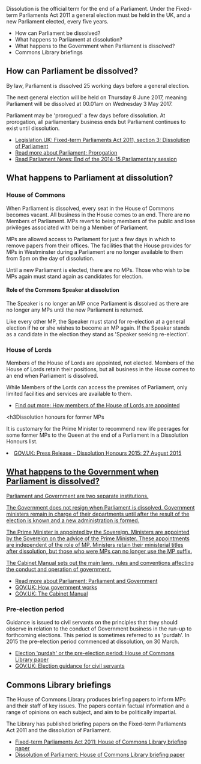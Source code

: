 <p>Dissolution is the official term for the end of a Parliament. Under the Fixed-term Parliaments Act 2011 a general election must be held in the UK, and a new Parliament elected, every five years.</p>

<ul class="list-bullet">
  <li>How can Parliament be dissolved?</li>
  <li>What happens to Parliament at dissolution?</li>
  <li>What happens to the Government when Parliament is dissolved?</li>
  <li>Commons Library briefings</li>
</ul>

<section id="contextual__dissolution">
<h2>How can Parliament be dissolved?</h2>
<p>By law, Parliament is dissolved 25 working days before a general election.</p>

<p>The next general election will be held on Thursday 8 June 2017, meaning Parliament will be dissolved at 00.01am on Wednesday 3 May 2017.</p>

<p>Parliament may be 'prorogued' a few days before dissolution. At prorogation, all parliamentary business ends but Parliament continues to exist until dissolution.</p>

<ul>
  <li><a href="http://www.legislation.gov.uk/ukpga/2011/14/section/3">Legislation.UK: Fixed-term Parliaments Act 2011, section 3: Dissolution of Parliament</a></li>
  <li><a href="http://www.parliament.uk/about/how/occasions/prorogation/">Read more about Parliament: Prorogation</a></li>
  <li><a href="http://www.parliament.uk/business/news/2015/march/prorogation-end-of-session/">Read Parliament News: End of the 2014-15 Parliamentary session</a></li>
  </ul>
</section>

<h2>What happens to Parliament at dissolution?</h2>

<h3>House of Commons</h3>

<p>When Parliament is dissolved, every seat in the House of Commons becomes vacant. All business in the House comes to an end. There are no Members of Parliament. MPs revert to being members of the public and lose privileges associated with being a Member of Parliament.</p>

<p>MPs are allowed access to Parliament for just a few days in which to remove papers from their offices. The facilities that the House provides for MPs in Westminster during a Parliament are no longer available to them from 5pm on the day of dissolution.</p>

<p>Until a new Parliament is elected, there are no MPs. Those who wish to be MPs again must stand again as candidates for election.</p>

<h4>Role of the Commons Speaker at dissolution</h4>

<p>The Speaker is no longer an MP once Parliament is dissolved as there are no longer any MPs until the new Parliament is returned.<p>

<p>Like every other MP, the Speaker must stand for re-election at a general election if he or she wishes to become an MP again. If the Speaker stands as a candidate in the election they stand as 'Speaker seeking re-election'.</p>

<h3>House of Lords</h3>

<p>Members of the House of Lords are appointed, not elected. Members of the House of Lords retain their positions, but all business in the House comes to an end when Parliament is dissolved.</p>

<p>While Members of the Lords can access the premises of Parliament, only limited facilities and services are available to them.</p>

<ul>
  <li><a href="http://www.parliament.uk/business/lords/whos-in-the-house-of-lords/members-and-their-roles/how-members-are-appointed">Find out more: How members of the House of Lords are appointed</a></li>
</ul>

<h3Dissolution honours for former MPs</h3>

<p>It is customary for the Prime Minister to recommend new life peerages for some former MPs to the Queen at the end of a Parliament in a Dissolution Honours list.</p>

<li><a href="https://www.gov.uk/government/news/dissolution-honours-2015">GOV.UK: Press Release - Dissolution Honours 2015: 27 August 2015</li>

<h2>What happens to the Government when Parliament is dissolved?</h2>

<p>Parliament and Government are two separate institutions.</p>

<p>The Government does not resign when Parliament is dissolved. Government ministers remain in charge of their departments until after the result of the election is known and a new administration is formed.</p>

<p>The Prime Minister is appointed by the Sovereign. Ministers are appointed by the Sovereign on the advice of the Prime Minister. These appointments are independent of the role of MP. Ministers retain their ministerial titles after dissolution, but those who were MPs can no longer use the MP suffix.</p>

<p>The Cabinet Manual sets out the main laws, rules and conventions affecting the conduct and operation of government.</p>

<ul>
  <li><a href="http://www.parliament.uk/about/how/role/parliament-government/">Read more about Parliament: Parliament and Government</a></li>
  <li><a href="https://www.gov.uk/government/how-government-works">GOV.UK: How government works</a></li>
  <li><a href="https://www.gov.uk/government/publications/cabinet-manual">GOV.UK: The Cabinet Manual</a></li>
</ul>

<h3>Pre-election period</h3>

<p>Guidance is issued to civil servants on the principles that they should observe in relation to the conduct of Government business in the run-up to forthcoming elections. This period is sometimes referred to as 'purdah'. In 2015 the pre-election period commenced at dissolution, on 30 March.</p>

<ul>
  <li><a href="http://www.parliament.uk/briefing-papers/SN05262/election-purdah-or-the-preelection-period">Election 'purdah' or the pre-election period: House of Commons Library paper</a></li>
  <li><a href="https://www.gov.uk/government/publications/election-guidance-for-civil-servants">GOV.UK: Election guidance for civil servants</a></li>
</ul>

<h2>Commons Library briefings</h2>

<p>The House of Commons Library produces briefing papers to inform MPs and their staff of key issues. The papers contain factual information and a range of opinions on each subject, and aim to be politically impartial.</p>

<p>The Library has published briefing papers on the Fixed-term Parliaments Act 2011 and the dissolution of Parliament.</p>

<ul>
  <li><a href="http://www.parliament.uk/business/publications/research/briefing-papers/SN06111/fixedterm-parliaments-act-2011">Fixed-term Parliaments Act 2011: House of Commons Library briefing paper</a></li>
  <li><a href="http://www.parliament.uk/business/publications/research/briefing-papers/SN05085/dissolution-of-parliament">Dissolution of Parliament: House of Commons Library briefing paper</a></li>
</ul>

